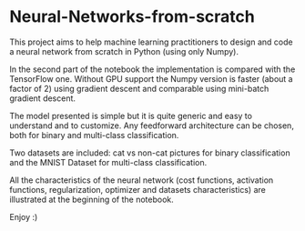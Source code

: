 # Neural-Networks-from-scratch

This project aims to help machine learning practitioners to design and code a neural network from scratch in Python (using only Numpy).


In the second part of the notebook the implementation is compared with the TensorFlow one. Without GPU support the Numpy version is faster (about a factor of 2) using gradient descent and comparable using mini-batch gradient descent.


The model presented is simple but it is quite generic and easy to understand and to customize. Any feedforward architecture can be chosen, both for binary and multi-class classification.


Two datasets are included: cat vs non-cat pictures for binary classification and the MNIST Dataset for multi-class classification.

All the characteristics of the neural network (cost functions, activation functions, regularization, optimizer and datasets characteristics) are illustrated at the beginning of the notebook.

Enjoy :)

